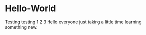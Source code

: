# Hello-World
Testing testing 1 2 3 
Hello everyone 
just taking a little time learning something new. 
